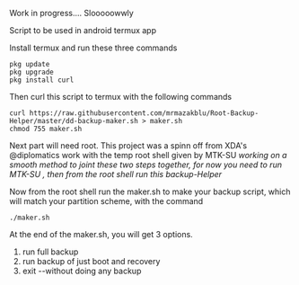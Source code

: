 Work in progress.... Slooooowwly

Script to be used in android termux app

Install termux and run these three commands

	pkg update
	pkg upgrade
	pkg install curl

Then curl this script to termux with the following commands

	curl https://raw.githubusercontent.com/mrmazakblu/Root-Backup-Helper/master/dd-backup-maker.sh > maker.sh
	chmod 755 maker.sh

Next part will need root.
This project was a spinn off from XDA's  @diplomatics work with the temp root shell given by MTK-SU
*working on a smooth method to joint these two steps together, for now you need to run MTK-SU , then from the root shell
run this backup-Helper*

Now from the root shell run the maker.sh to make your backup script, which will match your partition scheme, with the command

	./maker.sh

At the end of the maker.sh, you will get 3 options. 
1. run full backup
2. run backup of just boot and recovery
3. exit --without doing any backup

